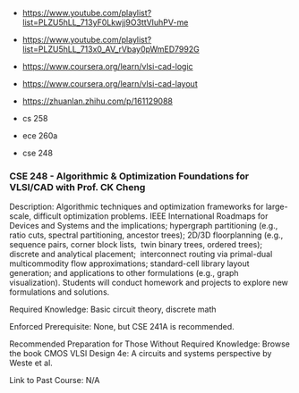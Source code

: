 * https://www.youtube.com/playlist?list=PLZU5hLL_713yF0Lkwjj9O3ttVIuhPV-me
* https://www.youtube.com/playlist?list=PLZU5hLL_713x0_AV_rVbay0pWmED7992G
* https://www.coursera.org/learn/vlsi-cad-logic
* https://www.coursera.org/learn/vlsi-cad-layout
* https://zhuanlan.zhihu.com/p/161129088

* cs 258
* ece 260a
* cse 248

### CSE 248 - Algorithmic & Optimization Foundations for VLSI/CAD with Prof. CK Cheng

Description: Algorithmic techniques and optimization frameworks for large-scale, difficult optimization problems. IEEE International Roadmaps for Devices and Systems and the implications; hypergraph partitioning (e.g., ratio cuts, spectral partitioning, ancestor trees); 2D/3D floorplanning (e.g., sequence pairs, corner block lists,  twin binary trees, ordered trees); discrete and analytical placement;  interconnect routing via primal-dual multicommodity flow approximations; standard-cell library layout generation; and applications to other formulations (e.g., graph visualization). Students will conduct homework and projects to explore new formulations and solutions.

Required Knowledge: Basic circuit theory, discrete math

Enforced Prerequisite: None, but CSE 241A is recommended.

Recommended Preparation for Those Without Required Knowledge: Browse the book CMOS VLSI Design 4e: A circuits and systems perspective by Weste et al.

Link to Past Course: N/A